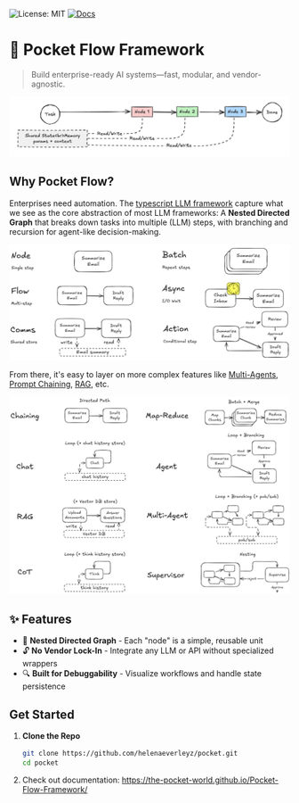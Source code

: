 ![License: MIT](https://img.shields.io/badge/License-MIT-yellow.svg)
[![Docs](https://img.shields.io/badge/docs-latest-blue)](https://helenaeverleyz.github.io/pocket/)

# 🚀 Pocket Flow Framework
> Build enterprise-ready AI systems—fast, modular, and vendor-agnostic.

<p align="center">
  <img src="./assets/arc.png" width="700"/>
</p>

## Why Pocket Flow?
Enterprises need automation. The [typescript LLM framework](pocket/src/pocket.ts) capture what we see as the core abstraction of most LLM frameworks: A **Nested Directed Graph** that breaks down tasks into multiple (LLM) steps, with branching and recursion for agent-like decision-making.

<p align="center">
  <img src="./assets/abstraction.png" width="700"/>
</p>

From there, it's easy to layer on more complex features like [Multi-Agents](https://the-pocket-world.github.io/Pocket-Flow-Framework/multi_agent/), [Prompt Chaining](https://the-pocket-world.github.io/Pocket-Flow-Framework/decomp/), [RAG](https://the-pocket-world.github.io/Pocket-Flow-Framework/rag/), etc.

<p align="center">
  <img src="./assets/paradigm.png" width="700"/>
</p>

## ✨ Features
- 🔄 **Nested Directed Graph** - Each "node" is a simple, reusable unit
- 🔓 **No Vendor Lock-In** - Integrate any LLM or API without specialized wrappers  
- 🔍 **Built for Debuggability** - Visualize workflows and handle state persistence

## Get Started
1. **Clone the Repo**  
   ```bash
   git clone https://github.com/helenaeverleyz/pocket.git
   cd pocket

2. Check out documentation: https://the-pocket-world.github.io/Pocket-Flow-Framework/
